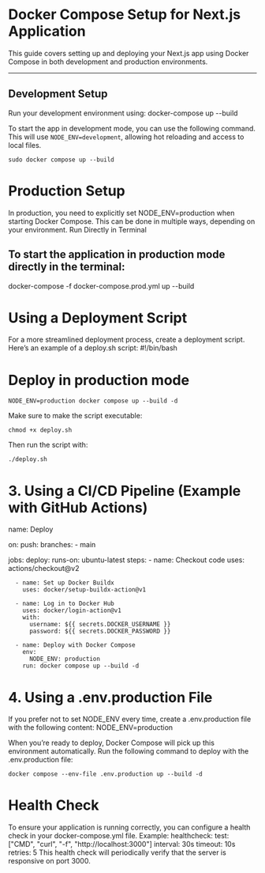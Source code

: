 # Docker Compose Setup for Next.js Application

This guide covers setting up and deploying your Next.js app using Docker Compose in both development and production environments.

---

## Development Setup

Run your development environment using:
docker-compose up --build

To start the app in development mode, you can use the following command. This will use `NODE_ENV=development`, allowing hot reloading and access to local files.

```
sudo docker compose up --build

```

# Production Setup

In production, you need to explicitly set NODE_ENV=production when starting Docker Compose. This can be done in multiple ways, depending on your environment. Run Directly in Terminal

## To start the application in production mode directly in the terminal:

docker-compose -f docker-compose.prod.yml up --build

# Using a Deployment Script

For a more streamlined deployment process, create a deployment script. Here’s an example of a deploy.sh script:
#!/bin/bash

# Deploy in production mode

```
NODE_ENV=production docker compose up --build -d
```

Make sure to make the script executable:

```
chmod +x deploy.sh
```

Then run the script with:

```
./deploy.sh
```

# 3. Using a CI/CD Pipeline (Example with GitHub Actions)

name: Deploy

on:
push:
branches: - main

jobs:
deploy:
runs-on: ubuntu-latest
steps: - name: Checkout code
uses: actions/checkout@v2

      - name: Set up Docker Buildx
        uses: docker/setup-buildx-action@v1

      - name: Log in to Docker Hub
        uses: docker/login-action@v1
        with:
          username: ${{ secrets.DOCKER_USERNAME }}
          password: ${{ secrets.DOCKER_PASSWORD }}

      - name: Deploy with Docker Compose
        env:
          NODE_ENV: production
        run: docker compose up --build -d

# 4. Using a .env.production File

If you prefer not to set NODE_ENV every time, create a .env.production file with the following content:
NODE_ENV=production

When you’re ready to deploy, Docker Compose will pick up this environment automatically.
Run the following command to deploy with the .env.production file:

```
docker compose --env-file .env.production up --build -d
```

# Health Check

To ensure your application is running correctly, you can configure a health check in your docker-compose.yml file. Example:
healthcheck:
test: ["CMD", "curl", "-f", "http://localhost:3000"]
interval: 30s
timeout: 10s
retries: 5
This health check will periodically verify that the server is responsive on port 3000.
